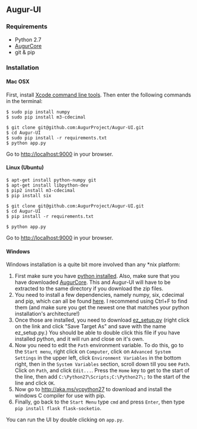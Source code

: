## Augur-UI

### Requirements

- Python 2.7
- [AugurCore](https://github.com/AugurProject/AugurCore)
- git & pip

### Installation

#### Mac OSX
First, install [Xcode command line tools](https://developer.apple.com/downloads/).  Then enter the following commands in the terminal:

    $ sudo pip install numpy
    $ sudo pip install m3-cdecimal

    $ git clone git@github.com:AugurProject/Augur-UI.git
    $ cd Augur-UI
    $ sudo pip install -r requirements.txt
    $ python app.py
    
Go to [http://localhost:9000](http://localhost:9000) in your browser.

#### Linux (Ubuntu)

    $ apt-get install python-numpy git
    $ apt-get install libpython-dev
    $ pip2 install m3-cdecimal 
    $ pip install six

    $ git clone git@github.com:AugurProject/Augur-UI.git
    $ cd Augur-UI
    $ pip install -r requirements.txt

    $ python app.py

Go to [http://localhost:9000](http://localhost:9000) in your browser.

#### Windows
Windows installation is a quite bit more involved than any *nix platform:

1. First make sure you have [python installed](https://www.python.org/downloads/release/python-278/). Also, make sure that you have downloaded [AugurCore](https://github.com/AugurProject/AugurCore). This and Augur-UI will have to be extracted to the same directory if you download the zip files. 
2. You need to install a few dependencies, namely numpy, six, cdecimal and pip, which can all be found [here](http://www.lfd.uci.edu/~gohlke/pythonlibs/). I recommend using Ctrl+F to find them (and make sure you get the newest one that matches your python installation's architecture!)
3. Once those are installed, you need to download [ez_setup.py](https://bitbucket.org/pypa/setuptools/raw/bootstrap/ez_setup.py) (right click on the link and click "Save Target As" and save with the name ez_setup.py.) You should be able to double click this file if you have installed python, and it will run and close on it's own. 
4. Now you need to edit the `Path` environment variable. To do this, go to the `Start menu`, right click on `Computer`, click on `Advanced System Settings` in the upper left, click `Environment Variables` in the bottom right, then in the `System Variables` section, scroll down till you see `Path`. Click on `Path`, and click `Edit...`. Press the `Home` key to get to the start of the line, then add `C:\Python27\Scripts;C:\Python27\;` to the start of the line and click `OK`. 
5. Now go to http://aka.ms/vcpython27 to download and install the windows C compiler for use with pip.
6. Finally, go back to the `Start Menu` type `cmd` and press `Enter`, then type `pip install flask flask-socketio`. 

You can run the UI by double clicking on `app.py`.
